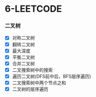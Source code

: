# 6-LEETCODE

### 二叉树

- [x] 对称二叉树
- [x] 翻转二叉树
- [x] 最大深度
- [x] 平衡二叉树
- [x] 合并二叉树
- [x] 二叉搜索树中的搜索
- [x] 遍历二叉树(DFS前中后，BFS层序遍历)
- [x] 二叉搜索树中两个节点之和
- [x] 二叉树的层序遍历